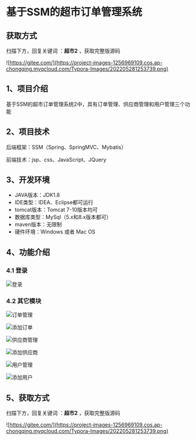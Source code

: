 # 基于SSM的超市订单管理系统

## 获取方式

扫描下方，回复关键词  ：**超市2** ，获取完整版源码

![https://gitee.com/](https://project-images-1256969109.cos.ap-chongqing.myqcloud.com/Typora-Images/202205281253739.png)

## 1、项目介绍

基于SSM的超市订单管理系统2中，具有订单管理、供应商管理和用户管理三个功能


## 2、项目技术

后端框架：SSM（Spring、SpringMVC、Mybatis）

前端技术：jsp、css、JavaScript、JQuery

## 3、开发环境

- JAVA版本：JDK1.8
- IDE类型：IDEA、Eclipse都可运行
- tomcat版本：Tomcat 7-10版本均可
- 数据库类型：MySql（5.x和8.x版本都可） 
- maven版本：无限制
- 硬件环境：Windows 或者 Mac OS


## 4、功能介绍

### 4.1 登录

![登录](https://project-images-1256969109.cos.ap-chongqing.myqcloud.com/Typora-Images/202208021316950.jpg)

### 4.2 其它模块

![订单管理](https://project-images-1256969109.cos.ap-chongqing.myqcloud.com/Typora-Images/202208021316208.jpg)



![添加订单](https://project-images-1256969109.cos.ap-chongqing.myqcloud.com/Typora-Images/202208021316021.jpg)

![供应商管理](https://project-images-1256969109.cos.ap-chongqing.myqcloud.com/Typora-Images/202208021316937.jpg)

![添加供应商](https://project-images-1256969109.cos.ap-chongqing.myqcloud.com/Typora-Images/202208021316948.jpg)

![用户管理](https://project-images-1256969109.cos.ap-chongqing.myqcloud.com/Typora-Images/202208021317180.jpg)

![添加用户](https://project-images-1256969109.cos.ap-chongqing.myqcloud.com/Typora-Images/202208021317758.jpg)

## 5、获取方式

扫描下方，回复关键词  ：**超市2** ，获取完整版源码



![https://gitee.com/](https://project-images-1256969109.cos.ap-chongqing.myqcloud.com/Typora-Images/202205281253739.png)

